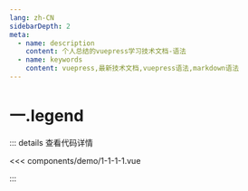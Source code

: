 ```yaml
---
lang: zh-CN
sidebarDepth: 2
meta:
  - name: description
    content: 个人总结的vuepress学习技术文档-语法
  - name: keywords
    content: vuepress,最新技术文档,vuepress语法,markdown语法
---
```


# 一.legend

  <Container url="https://zhoubichuan.com/resume/?type=echarts&name=1-1-1-1.vue" />

::: details 查看代码详情

<<< components/demo/1-1-1-1.vue

:::